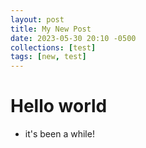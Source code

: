 ```yaml
---
layout: post
title: My New Post
date: 2023-05-30 20:10 -0500
collections: [test]
tags: [new, test]
---
```


# Hello world

- it's been a while!
